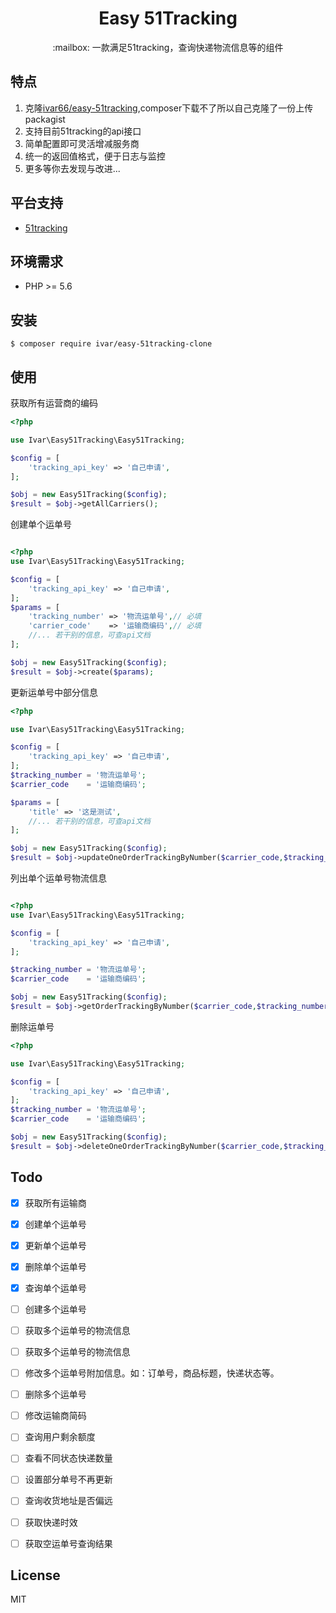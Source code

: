 <h1 align="center">Easy 51Tracking</h1>

<p align="center">:mailbox: 一款满足51tracking，查询快递物流信息等的组件</p>



## 特点

1. 克隆[ivar66/easy-51tracking](https://github.com/ivar66/easy-51tracking),composer下载不了所以自己克隆了一份上传packagist 
1. 支持目前51tracking的api接口
1. 简单配置即可灵活增减服务商
1. 统一的返回值格式，便于日志与监控
1. 更多等你去发现与改进...

## 平台支持

- [51tracking](https://www.51tracking.com/)

## 环境需求

- PHP >= 5.6

## 安装

```shell
$ composer require ivar/easy-51tracking-clone
```

## 使用

获取所有运营商的编码
```php
<?php

use Ivar\Easy51Tracking\Easy51Tracking;

$config = [
    'tracking_api_key' => '自己申请',
];

$obj = new Easy51Tracking($config);
$result = $obj->getAllCarriers();

```

创建单个运单号

```php

<?php
use Ivar\Easy51Tracking\Easy51Tracking;

$config = [
    'tracking_api_key' => '自己申请',
];
$params = [
    'tracking_number' => '物流运单号',// 必填
    'carrier_code'    => '运输商编码',// 必填
    //... 若干别的信息，可查api文档
];

$obj = new Easy51Tracking($config);
$result = $obj->create($params);

```

更新运单号中部分信息
```php
<?php

use Ivar\Easy51Tracking\Easy51Tracking;

$config = [
    'tracking_api_key' => '自己申请',
];
$tracking_number = '物流运单号';
$carrier_code    = '运输商编码';

$params = [
    'title' => '这是测试',
    //... 若干别的信息，可查api文档
];

$obj = new Easy51Tracking($config);
$result = $obj->updateOneOrderTrackingByNumber($carrier_code,$tracking_number,$params);

```

列出单个运单号物流信息
```php

<?php
use Ivar\Easy51Tracking\Easy51Tracking;

$config = [
    'tracking_api_key' => '自己申请',
];

$tracking_number = '物流运单号';
$carrier_code    = '运输商编码';

$obj = new Easy51Tracking($config);
$result = $obj->getOrderTrackingByNumber($carrier_code,$tracking_number);

```

删除运单号
```php
<?php

use Ivar\Easy51Tracking\Easy51Tracking;

$config = [
    'tracking_api_key' => '自己申请',
];
$tracking_number = '物流运单号';
$carrier_code    = '运输商编码';

$obj = new Easy51Tracking($config);
$result = $obj->deleteOneOrderTrackingByNumber($carrier_code,$tracking_number);
```

## Todo
- [x] 获取所有运输商
- [x] 创建单个运单号
- [x] 更新单个运单号
- [x] 删除单个运单号
- [x] 查询单个运单号
- [ ] 创建多个运单号
- [ ] 获取多个运单号的物流信息
- [ ] 获取多个运单号的物流信息
- [ ] 修改多个运单号附加信息。如：订单号，商品标题，快递状态等。
- [ ] 删除多个运单号
- [ ] 修改运输商简码
- [ ] 查询用户剩余额度
- [ ] 查看不同状态快递数量
- [ ] 设置部分单号不再更新
- [ ] 查询收货地址是否偏远
- [ ] 获取快递时效
- [ ] 获取空运单号查询结果
 

## License

MIT
